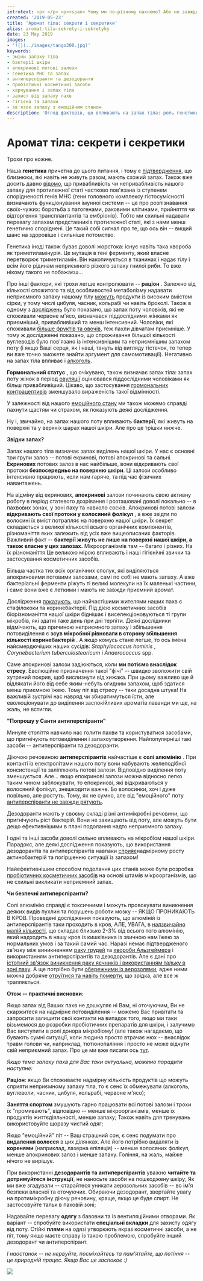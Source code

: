 ```yaml
---
introtext: <p> </p> <p><span> Чому ми по-різному пахнемо? Або не завжди саме пахнемо. На це впливає наша вчорашня вечеря, гормони, відчуття стресу, генетика, види бактерій, які живуть на нашій шкірі, та засоби на полиці у ванній кімнаті.</span></p>
created: '2019-05-23'
title: 'Аромат тіла: секрети і секретики'
alias: aromat-tila-sekrety-i-sekretyky
date: 23 May 2019
images:
- '![](../images/tango300.jpg)'
keywords:
- зміни запаху тіла
- бактерії шкіри
- апокринові потові залози
- генетика MHC та запах
- антиперспіранти та дезодоранти
- пробіотичні косметичні засоби
- харчування і запах тіла
- захист від запаху пахв
- гігієна та запахи
- зв'язок запаху з емоційним станом
description: 'Огляд факторів, що впливають на запах тіла: роль генетики, бактерій шкіри, залоз та раціону, а також практичні поради щодо зниження запаху за допомогою дезодорантів, гігієни та косметичних засобів.'
---
```


# Аромат тіла: секрети і секретики

Трохи про кожне.

Наша **генетика** причетна до цього питання, і тому є [підтвердження](https://www.ncbi.nlm.nih.gov/pubmed/16162644), що близнюки, які навіть не живуть разом, мають схожий запах. Також вже досить давно [відомо](https://onlinelibrary.wiley.com/doi/abs/10.1046/j.1439-0310.2002.00768.x), що привабливість чи непривабливість нашого запаху для протилежної статі частково пов'язана із ступенем спорідненості генів MHC (гени головного комплексу гістосумісності визначають функціонування імунної системи -- це про розпізнавання своїх-чужих: боротьба з патогенами, раковими клітинами, прийняття чи відторгення трансплантантів та ембріонів). Тобто ми схильні надавати перевагу запахам представників протилежної статі, які з нами менш генетично споріднені. Це такий собі сигнал про те, що ось він -- вищий шанс на здоровіше і сильніше потомство.

Генетика іноді також буває доволі жорстока: існує навіть така хвороба як триметиламінурія. Це мутація в гені ферменту, який власне перетворює триметиламін. Він накопичується в тканинах і надає тілу і всім його рідинам неприємного різкого запаху гнилої риби. То вже нікому такого не побажаєш...

Про інші фактори, які трохи легше контролювати -- **раціон** . Залежно від кількості спожитого та від особливостей метаболізму надавати неприємного запаху нашому тілу [можуть](https://pdfs.semanticscholar.org/338e/97c846eed3387e19b99169db76df713be13a.pdf) продукти із високим вмістом сірки, у тому числі цибуля, часник, кольрабі чи навіть броколі. Також в одному з [досліджень](https://www.ncbi.nlm.nih.gov/pubmed/16891352) було показано, що запах поту чоловіків, які не споживали червоне м'ясо, визначався піддослідними жінками як приємніший, привабливіший та менш інтенсивний. Чоловіки, які споживали [більше фруктів та овочів](https://www.sciencedirect.com/science/article/pii/S1090513816301933), теж пахли дівчатам приємніше. У тому ж дослідженні показано, що спроживання більшої кількості вуглеводів було пов'язано із інтенсивнішим та неприємнішим запахом поту (і якщо Ваші серця, як і наші, тануть від вигляду тістечок, то тепер ви вже точно зможете знайти аргумент для самомотивації). Негативно на запах тіла впливає і [алкоголь](https://pdfs.semanticscholar.org/338e/97c846eed3387e19b99169db76df713be13a.pdf).

**Гормональний статус** , що очікувано, також визначає запах тіла: запах поту жінок в період [овуляції](https://www.researchgate.net/publication/46512575_Attractiveness_of_women's_body_odors_over_the_menstrual_cycle_the_role_of_oral_contraceptives_and_receiver_sex) оцінювався піддослідними чоловіками як більш привабливіший. Цікаво, що застосування [гормональних контрацептивів](https://www.researchgate.net/publication/46512575_Attractiveness_of_women's_body_odors_over_the_menstrual_cycle_the_role_of_oral_contraceptives_and_receiver_sex) зменшувало вираженість такої відмінності.

У залежності від нашого [емоційного стану](https://www.ncbi.nlm.nih.gov/pubmed/12011790) ми також можемо справді пахнути щастям чи страхом, як показують деякі дослідження.

Ну і, звичайно, на запах нашого поту впливають **бактерії**, які живуть на поверхні та у верхніх шарах нашої шкіри. Але про це трішки нижче.

**Звідки запах?**

Запах нашого тіла визначає запах виділень нашої шкіри. У нас є основні три групи залоз -- потові екринові, потові апокринові та сальні. **Екринових** потових залоз в нас найбільше, вони відкривають свої протоки **безпосередньо на поверхню шкіри**. Ці залози особливо інтенсивно працюють, коли нам гаряче, та під час фізичних навантажень.

На відміну від екринових, **апокринові** залози починають свою активну роботу в період статевого дозрівання і розташовані доволі локально -- в пахвових зонах, у зоні паху та навколо сосків. Апокринові потові залози **відкривають свої протоки у волосяний фолікул** , а вже звідти по волосині їх вміст потрапляє на поверхню нашої шкіри. Їх секрет складається з великої кількості всього органічних компонентів, різноманіття яких залежить від усіх вже вищеописаних факторів. Важливий факт -- **бактерії живуть не лише на поверхні нашої шкіри, а також власне у цих залозах.** Мікроорганізмів там -- багато і різних. На їх різноманіття Це великою мірою впливають і наші гігієнічні звички та застосування косметичних засобів.

Більша частка тих всіх органічних сполук, які виділяються апокриновими потовими залозами, самі по собі не мають запаху. А вже бактеріальні ферменти ріжуть ті великі молекули на їх маленькі частини, і саме вони вже є леткими і мають не завжди приємний аромат.

Дослідження [показують](https://onlinelibrary.wiley.com/doi/full/10.1111/exd.13259), що найчастішими жителями наших пахв є стафілококи та коринебактерії. Під дією косметичних засобів біорізноманіття нашої шкіри біднішає і виселекціоновуються ті групи мікробів, які здатні таке день при дні терпіти. Деякі дослідники відмічають, що причиною неприємного запаху і збільшення потовиділення є **зсув мікробної рівноваги в сторону збільшення кількості коринебактерій** . А якщо комусь стане легше, то ось імена найсмердючіших наших сусідів: *Staphylococcus hominis* , *Corynebacterium tuberculostearicum* і *Anaerococcus* spp.

Саме апокринові залози задіюються, коли **ми потіємо внаслідок стресу**. Еволюційне призначення такої "фічі" -- швидко зволожити свій хутряний покрив, щоб вислизнути від хижака. При цьому важливо ще й відлякати його від себе яким-небуть огидним запахом, щоб здатися менш приємною їжею. Тому піт від стресу -- таки досадна штука! На важливій зустрічі нас навряд чи збиратимуться їсти, але еволюціонувати до виділення заспокійливих ароматів лаванди ми ще, на жаль, не встигли.

**"Попрошу у Санти антиперспіранти"**

Минуле століття навчило нас голити пахви та користуватися засобами, що пригнічують потовиділення і запахоутворення. Найпопулярніші такі засоби -- антиперспіранти та дезодоранти.

Діючою речовиною **антиперспірантів** найчастіше є **солі алюмінію** . При контакті із електролітами нашого поту вони набувають желеподібної консистенції та заліплюють потові залози. Відповідно виділення поту зменшується. Але... якщо епокринові залози можна відносно легко таким чином заблокувати, то епокринові, які відкриваються у волосяний фолікул, знешкодити важче. Бо волосинки, хоч і дуже повільно, але ростуть. Тому, як не сумно, але від "емоційного" поту [антиперспіранти не завжди рятують](https://onlinelibrary.wiley.com/doi/full/10.1111/exd.13259).

Дезодоранти мають у своєму складі різні антимікробні речовини, що пригнічують ріст бактерій. Вони не захищають від поту, але можуть бути дещо ефективнішими в плані подолання надто неприємного запаху.

І одні та інші засоби доволі сильно впливають на мікробіом нашої шкіри. Парадокс, але деякі дослідження показують, що використання дезодорантів та антиперспірантів навпаки [сприяє](https://www.ncbi.nlm.nih.gov/pubmed/25077920)надмірному росту актинобактерій та погіршенню ситуації із запахом!

Найефективнішим способом подолання цих станів може бути розробка [пробіотичних косметичних засобів](https://www.ncbi.nlm.nih.gov/pubmed/27892611) на основі штамів мікроорганізмів, що не схильні викликати неприємний запах.

**Чи безпечні антиперспіранти?**

Солі алюмінію справді є токсичними і можуть провокувати виникнення деяких видів пухлин та порушень роботи мозку -- ЯКЩО ПРОНИКАЮТЬ В КРОВ. Проведені дослідження показують, що алюміній із антиперспірантів таки проходить в кров, АЛЕ, УВАГА, в [надзвичайно малій кількості](https://www.ncbi.nlm.nih.gov/pubmed/11267710), що складає близько 2-3% від всього того алюмінію, який надходить в нашу кров із кишківника із звичною нам їжею за нормальних умов і за такий самий час. Наразі немає підтвердженого зв'язку між виникненням [раку грудей](https://www.ncbi.nlm.nih.gov/pubmed/27755864) та [хвороби Альзгеймера](https://www.ncbi.nlm.nih.gov/pubmed/25233067) і використанням антиперспірантів та дезодорантів. Але є дані про [істотний зв'язок виникнення раку яєчників і використанням тальку в зоні паху](https://www.nhs.uk/news/cancer/talc-and-ovarian-cancer-what-the-most-recent-evidence-shows/). А ще потрібно бути [обережними із аерозолями](https://www.ncbi.nlm.nih.gov/pubmed/18155392), адже ними можна добряче [отруїтися та навіть померти](https://www.ncbi.nlm.nih.gov/pubmed/12935678), що зрідка, але все ж трапляється.

**Отож -- практичні висновки:**

Якщо запах від Ваших пахв не дошкуляє ні Вам, ні оточуючим, Ви не скаржитеся на надмірне потовиділення -- можемо Вас привітати та запросити залишити свої контакти на випадок того, якщо ми таки візьмемося до розробки пробіотичних препаратів для шкіри, і залучимо Вас виступити в ролі донора мікробіому! (але також нагадаємо, що бувають сумні ситуації, коли людина просто втрачає нюх -- внаслідок травм голови чи, наприклад, тютюнопаління і просто не може відчути свій неприємний запах. Про це ми вже писали ось [тут](mii-niukh-moie-bahatstvo.html).

*Якщо тема запаху пахв для Вас таки актуальна, можемо порадити наступне:*

**Раціон**: якщо Ви споживаєте надмірну кількість продуктів що можуть сприяти неприємному запаху тіла, то є сенс їх обмежувати (алкоголь, вуглеволи, часник, цибуля, кольрабі, червоне м'ясо);

**Заняття спортом** змушують гарно працювати всі потові залози і трохи їх "промивають", відповідно -- менше мікроорганізмів, менше їх продуктів життєдіяльності, менше запаху; Також навіть для тренувань використовуйте щоразу чистий одяг;

Якщо "емоційний" піт -- Ваш страшний сон, є сенс подумати про **видалення волосся** в цих ділянках. Але його потрібно видаляти і**з коренями** (наприклад, лазерна епіляція) -- менше волосяних фолікул, менше апокринових залоз і менше запаху. Гоління, на жаль, майже нічого не вирішує.

При використанні **дезодорантів та антиперспірантів** уважно **читайте та дотримуйтеся інструкції**, не наносьте засоби на пошкоджену шкіру; Як ми вже згадували -- старайтеся уникати аерозольних засобів -- во ім'я безпеки власної та оточуючих. Обираючи дезодорант, звертайте увагу на протимікробну діючу речовину, краще, якщо це буде спирт. Не застосовуйте тальк в паховій зоні;

Надавайте перевагу **одягу** з бавовни та із вентиляційними отворами. Як варіант -- спробуйте використати **спеціальні вкладки** для захисту одягу від поту. Стійкі **плями** на одязі утворюють якраз косметичні засоби, а не піт, тому якщо маєте справу із такою проблемою, спробуйте інший дезодорант чи антиперспірант.

*І наостанок -- не нервуйте, посміхайтесь та пам'ятайте, що потіння -- це природній процес. Якщо Вас це заспокоє :)*

![](../images/tango300.jpg)


